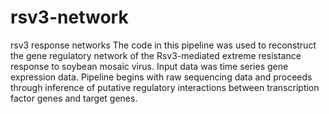 # rsv3-network
rsv3 response networks
The code in this pipeline was used to reconstruct the gene regulatory network of the Rsv3-mediated extreme resistance response to soybean mosaic virus. Input data was time series gene expression data. Pipeline begins with raw sequencing data and proceeds through inference of putative regulatory interactions between transcription factor genes and target genes.
